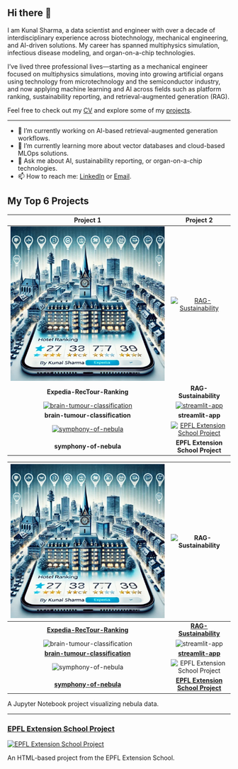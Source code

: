<!--
**kusharma/kusharma** is a ✨ _special_ ✨ repository because its `README.md` (this file) appears on your GitHub profile.

Here are some ideas to get you started:

- 🔭 I’m currently working on ...
- 🌱 I’m currently learning ...
- 👯 I’m looking to collaborate on ...
- 🤔 I’m looking for help with ...
- 💬 Ask me about ...
- 📫 How to reach me: ...
- 😄 Pronouns: ...
- ⚡ Fun fact: ...
-->

## Hi there 👋

I am Kunal Sharma, a data scientist and engineer with over a decade of interdisciplinary experience across biotechnology, mechanical engineering, and AI-driven solutions. My career has spanned multiphysics simulation, infectious disease modeling, and organ-on-a-chip technologies.

I’ve lived three professional lives—starting as a mechanical engineer focused on multiphysics simulations, moving into growing artificial organs using technology from microtechnology and the semiconductor industry, and now applying machine learning and AI across fields such as platform ranking, sustainability reporting, and retrieval-augmented generation (RAG).

Feel free to check out my [CV](link-to-CV) and explore some of my [projects](https://github.com/kusharma?tab=repositories).

---

- 🔭 I’m currently working on AI-based retrieval-augmented generation workflows.
- 🌱 I’m currently learning more about vector databases and cloud-based MLOps solutions.
- 💬 Ask me about AI, sustainability reporting, or organ-on-a-chip technologies.
- 📫 How to reach me: [LinkedIn](https://www.linkedin.com/in/drkunalsharma/) or [Email](mailto:kunal.nit90@gmail.com).

## My Top 6 Projects

| Project 1 | Project 2 |
|:---------:|:---------:|
| [![Expedia-RecTour-Ranking](https://github.com/kusharma/Expedia-RecTour-Ranking/blob/main/Expedia_KuSharma_DALLE.png)](https://github.com/kusharma/Expedia-RecTour-Ranking) | [![RAG-Sustainability](https://github.com/kusharma/RAG-Sustainability/blob/main/RAG_image.png)](https://github.com/kusharma/RAG-Sustainability) |
| **Expedia-RecTour-Ranking** | **RAG-Sustainability** |
| [![brain-tumour-classification](https://github.com/kusharma/brain-tumour-classification/blob/main/brain_tumour_image.png)](https://github.com/kusharma/brain-tumour-classification) | [![streamlit-app](https://github.com/kusharma/streamlit-app/blob/main/streamlit_image.png)](https://github.com/kusharma/streamlit-app) |
| **brain-tumour-classification** | **streamlit-app** |
| [![symphony-of-nebula](https://github.com/kusharma/symphony-of-nebula/blob/main/nebula_image.png)](https://github.com/kusharma/symphony-of-nebula) | [![EPFL Extension School Project](https://github.com/kusharma/epfl-extension-school-project/blob/main/epfl_image.png)](https://github.com/kusharma/epfl-extension-school-project) |
| **symphony-of-nebula** | **EPFL Extension School Project** |



| ![Expedia-RecTour-Ranking](https://github.com/kusharma/Expedia-RecTour-Ranking/blob/main/Expedia_KuSharma_DALLE.png) | ![RAG-Sustainability](https://github.com/kusharma/RAG-Sustainability/blob/main/RAG_image.png) |
|:---------:|:---------:|
| [**Expedia-RecTour-Ranking**](https://github.com/kusharma/Expedia-RecTour-Ranking) | [**RAG-Sustainability**](https://github.com/kusharma/RAG-Sustainability) |
| ![brain-tumour-classification](https://github.com/kusharma/brain-tumour-classification/blob/main/brain_tumour_image.png) | ![streamlit-app](https://github.com/kusharma/streamlit-app/blob/main/streamlit_image.png) |
| [**brain-tumour-classification**](https://github.com/kusharma/brain-tumour-classification) | [**streamlit-app**](https://github.com/kusharma/streamlit-app) |
| ![symphony-of-nebula](https://github.com/kusharma/symphony-of-nebula/blob/main/nebula_image.png) | ![EPFL Extension School Project](https://github.com/kusharma/epfl-extension-school-project/blob/main/epfl_image.png) |
| [**symphony-of-nebula**](https://github.com/kusharma/symphony-of-nebula) | [**EPFL Extension School Project**](https://github.com/kusharma/epfl-extension-school-project) |



A Jupyter Notebook project visualizing nebula data.

---

### [EPFL Extension School Project](https://github.com/kusharma/epfl-extension-school-project)
[![EPFL Extension School Project](https://github.com/kusharma/epfl-extension-school-project/raw/main/project_image.png)](https://github.com/kusharma/epfl-extension-school-project)

An HTML-based project from the EPFL Extension School.
